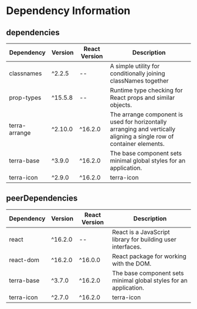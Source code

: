 # Dependency Information

## dependencies
| Dependency | Version | React Version | Description |
|-|-|-|-|
| classnames | ^2.2.5 | -- | A simple utility for conditionally joining classNames together |
| prop-types | ^15.5.8 | -- | Runtime type checking for React props and similar objects. |
| terra-arrange | ^2.10.0 | ^16.2.0 | The arrange component is used for horizontally arranging and vertically aligning a single row of container elements. |
| terra-base | ^3.9.0 | ^16.2.0 | The base component sets minimal global styles for an application. |
| terra-icon | ^2.9.0 | ^16.2.0 | terra-icon |

## peerDependencies
| Dependency | Version | React Version | Description |
|-|-|-|-|
| react | ^16.2.0 | -- | React is a JavaScript library for building user interfaces. |
| react-dom | ^16.2.0 | ^16.0.0 | React package for working with the DOM. |
| terra-base | ^3.7.0 | ^16.2.0 | The base component sets minimal global styles for an application. |
| terra-icon | ^2.7.0 | ^16.2.0 | terra-icon |
